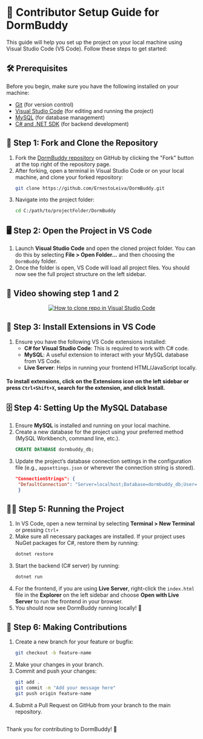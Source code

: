 # 🤝 Contributor Setup Guide for DormBuddy

This guide will help you set up the project on your local machine using Visual Studio Code (VS Code). Follow these steps to get started:

## 🛠️ Prerequisites
Before you begin, make sure you have the following installed on your machine:
- [Git](https://git-scm.com/) (for version control)
- [Visual Studio Code](https://code.visualstudio.com/) (for editing and running the project)
- [MySQL](https://www.mysql.com/) (for database management)
- [C# and .NET SDK](https://dotnet.microsoft.com/download) (for backend development)

## 🍴 Step 1: Fork and Clone the Repository

1. Fork the [DormBuddy repository](https://github.com/ErnestoLeiva/DormBuddy.git) on GitHub by clicking the "Fork" button at the top right of the repository page.
2. After forking, open a terminal in Visual Studio Code or on your local machine, and clone your forked repository:
   ```bash
   git clone https://github.com/ErnestoLeiva/DormBuddy.git
3. Navigate into the project folder:
   ```bash
   cd C:/path/to/projectFolder/DormBuddy

## 🖥️ Step 2: Open the Project in VS Code
1. Launch **Visual Studio Code** and open the cloned project folder. You can do this by selecting **File > Open Folder...** and then choosing the <code>DormBuddy</code> folder.
2. Once the folder is open, VS Code will load all project files. You should now see the full project structure on the left sidebar.

## 🎥 Video showing step 1 and 2
<div align="center"> <a href="https://www.youtube.com/watch?v=Qn-C4zrXCCQ" target="_blank"> <img src="https://img.youtube.com/vi/Qn-C4zrXCCQ/0.jpg" alt="How to clone repo in Visual Studio Code" /> </a> </div>

## 🔧 Step 3: Install Extensions in VS Code
1. Ensure you have the following VS Code extensions installed:
   - **C# for Visual Studio Code**: This is required to work with C# code.
   - **MySQL**: A useful extension to interact with your MySQL database from VS Code.
   - **Live Server**: Helps in running your frontend HTML/JavaScript locally.
#### To install extensions, click on the Extensions icon on the left sidebar or press <code>Ctrl+Shift+X</code>, search for the extension, and click Install.

## 🗄️ Step 4: Setting Up the MySQL Database
1. Ensure **MySQL** is installed and running on your local machine.
2. Create a new database for the project using your preferred method (MySQL Workbench, command line, etc.).
   ```sql
   CREATE DATABASE dormbuddy_db;
3. Update the project’s database connection settings in the configuration file (e.g., <code>appsettings.json</code> or wherever the connection string is stored).
   ```json
   "ConnectionStrings": {
    "DefaultConnection": "Server=localhost;Database=dormbuddy_db;User=root;Password=yourpassword;"
    }

## 🏃‍♂️ Step 5: Running the Project
1. In VS Code, open a new terminal by selecting **Terminal > New Terminal** or pressing <code>Ctrl+</code>
2. Make sure all necessary packages are installed. If your project uses NuGet packages for C#, restore them by running:
   ```bash
   dotnet restore
3. Start the backend (C# server) by running:
   ```bash
   dotnet run
4. For the frontend, if you are using **Live Server**, right-click the <code>index.html</code> file in the **Explorer** on the left sidebar and choose **Open with Live Server** to run the frontend in your browser.
5. You should now see DormBuddy running locally! 🎉

## 🤝 Step 6: Making Contributions
1. Create a new branch for your feature or bugfix:
   ```bash
   git checkout -b feature-name
2. Make your changes in your branch.
3. Commit and push your changes:
   ```bash
   git add .
   git commit -m "Add your message here"
   git push origin feature-name
4. Submit a Pull Request on GitHub from your branch to the main repository.
##
Thank you for contributing to DormBuddy! 🎉
